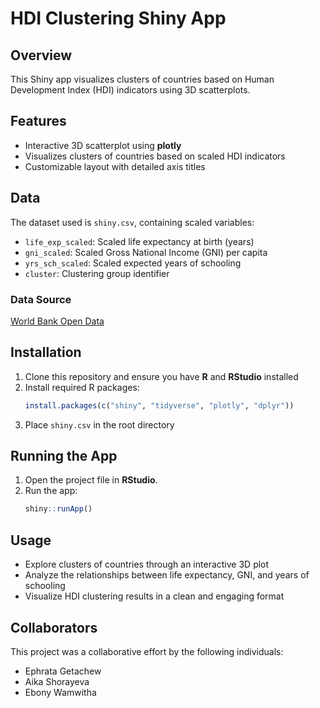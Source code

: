 # HDI Clustering Shiny App

## Overview
This Shiny app visualizes clusters of countries based on Human Development Index (HDI) indicators using 3D scatterplots. 

## Features
- Interactive 3D scatterplot using **plotly**
- Visualizes clusters of countries based on scaled HDI indicators
- Customizable layout with detailed axis titles

## Data
The dataset used is `shiny.csv`, containing scaled variables:
- `life_exp_scaled`: Scaled life expectancy at birth (years)
- `gni_scaled`: Scaled Gross National Income (GNI) per capita
- `yrs_sch_scaled`: Scaled expected years of schooling
- `cluster`: Clustering group identifier

### Data Source
[World Bank Open Data](https://data.worldbank.org)

## Installation
1. Clone this repository and ensure you have **R** and **RStudio** installed
2. Install required R packages:
   ```R
   install.packages(c("shiny", "tidyverse", "plotly", "dplyr"))
   ```
3. Place `shiny.csv` in the root directory

## Running the App
1. Open the project file in **RStudio**.
2. Run the app:
   ```R
   shiny::runApp()
   ```

## Usage
- Explore clusters of countries through an interactive 3D plot
- Analyze the relationships between life expectancy, GNI, and years of schooling
- Visualize HDI clustering results in a clean and engaging format

## Collaborators

This project was a collaborative effort by the following individuals:

- Ephrata Getachew
- Aika Shorayeva
- Ebony Wamwitha
  
